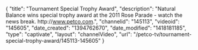 {
    "title": "Tournament Special Trophy Award",
    "description": "Natural Balance wins special trophy award at the 2011 Rose Parade - watch the news break. http:\/\/www.petco.com.",
    "channelid": "145113",
    "videoid": "145605",
    "date_created": "1394762670",
    "date_modified": "1418181185",
    "type": "captivate",
    "layout": "channelVideo",
    "url": "\/petco-tv\/tournament-special-trophy-award\/145113-145605"
}